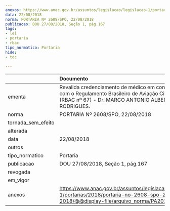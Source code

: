 ```yaml
---
anexos: https://www.anac.gov.br/assuntos/legislacao/legislacao-1/portarias/2018/portaria-no-2608-spo-22-08-2018/@@display-file/arquivo_norma/PA2018-2608.pdf
data: 22/08/2018
norma: PORTARIA Nº 2608/SPO, 22/08/2018
publicacao: DOU 27/08/2018, Seção 1, pág.167
tags:
- lei
- portaria
- rbac
tipo_normatico: Portaria
hide: 
- toc 
 
---
```


|                    | Documento                                                                                                                                                   |
|:-------------------|:------------------------------------------------------------------------------------------------------------------------------------------------------------|
| ementa             | Revalida credenciamento de médico em conformidade com o Regulamento Brasileiro de Aviação Civil nº 67 (RBAC nº 67) - Dr. MARCO ANTONIO ALBERTINO RODRIGUES. |
| norma              | PORTARIA Nº 2608/SPO, 22/08/2018                                                                                                                            |
| tornada_sem_efeito |                                                                                                                                                             |
| alterada           |                                                                                                                                                             |
| data               | 22/08/2018                                                                                                                                                  |
| outros             |                                                                                                                                                             |
| tipo_normatico     | Portaria                                                                                                                                                    |
| publicacao         | DOU 27/08/2018, Seção 1, pág.167                                                                                                                            |
| revogada           |                                                                                                                                                             |
| em_vigor           |                                                                                                                                                             |
| anexos             | https://www.anac.gov.br/assuntos/legislacao/legislacao-1/portarias/2018/portaria-no-2608-spo-22-08-2018/@@display-file/arquivo_norma/PA2018-2608.pdf        |
